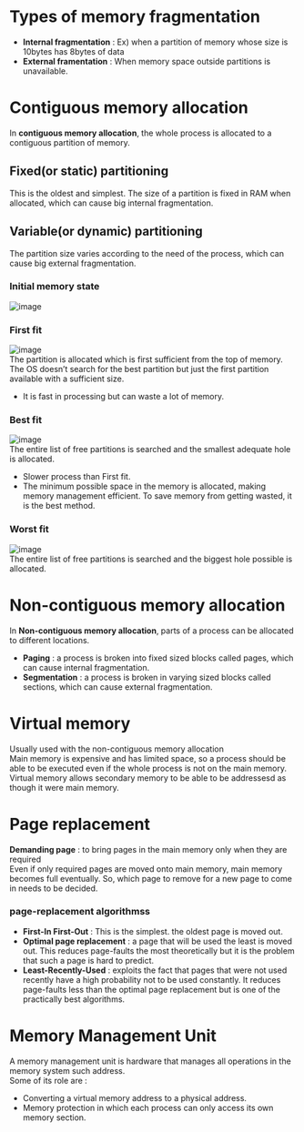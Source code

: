 # Types of memory fragmentation
* **Internal fragmentation** : Ex) when a partition of memory whose size is 10bytes has 8bytes of data
* **External framentation** :  When memory space outside partitions is unavailable.

# Contiguous memory allocation
In **contiguous memory allocation**, the whole process is allocated to a contiguous partition of memory.
## Fixed(or static) partitioning
This is the oldest and simplest. The size of a partition is fixed in RAM when allocated, which can cause big internal fragmentation.

## Variable(or dynamic) partitioning
The partition size varies according to the need of the process, which can cause big external fragmentation.
### Initial memory state
![image](https://user-images.githubusercontent.com/67142421/178162536-1a5042e4-9e23-489b-bd69-88ce7df6dbd3.png)

### First fit
![image](https://user-images.githubusercontent.com/67142421/178162569-8906b416-30f6-4fd2-a24b-36a424388021.png)<br>
The partition is allocated which is first sufficient from the top of memory. The OS doesn’t search for the best partition but just the first partition available with a sufficient size.<br>
* It is fast in processing but can waste a lot of memory.

### Best fit
![image](https://user-images.githubusercontent.com/67142421/178162618-28cc7cab-20f1-4731-b0da-625dfd91d433.png)<br>
The entire list of free partitions is searched and the smallest adequate hole is allocated.
* Slower process than First fit.
* The minimum possible space in the memory is allocated, making memory management efficient. To save memory from getting wasted, it is the best method.

### Worst fit
![image](https://user-images.githubusercontent.com/67142421/178162994-d644b1ff-6a79-4b3c-a1eb-4b96f1020cf8.png)<br>
The entire list of free partitions is searched and the biggest hole possible is allocated.

# Non-contiguous memory allocation
In **Non-contiguous memory allocation**, parts of a process can be allocated to different locations.<br>
* **Paging** : a process is broken into fixed sized blocks called pages, which can cause internal fragmentation.
* **Segmentation** : a process is broken in varying sized blocks called sections, which can cause external fragmentation.

# Virtual memory
Usually used with the non-contiguous memory allocation<br>
Main memory is expensive and has limited space, so a process should be able to be executed even if the whole process is not on the main memory.<br>
Virtual memory allows secondary memory to be able to be addressesd as though it were main memory.<br>

# Page replacement
**Demanding page** : to bring pages in the main memory only when they are required<br>
Even if only required pages are moved onto main memory, main memory becomes full eventually. So, which page to remove for a new page to come in needs to be decided.

### page-replacement algorithmss
* **First-In First-Out** : This is the simplest. the oldest page is moved out.
* **Optimal page replacement** : a page that will be used the least is moved out. This reduces page-faults the most theoretically
but it is the problem that such a page is hard to predict.
* **Least-Recently-Used** : exploits the fact that pages that were not used recently have a high probability not to be used constantly.
It reduces page-faults less than the optimal page replacement but is one of the practically best algorithms.

# Memory Management Unit
A memory management unit is hardware that manages all operations in the memory system such address.<br>
Some of its role are :
* Converting a virtual memory address to a physical address.
* Memory protection in which each process can only access its own memory section.
